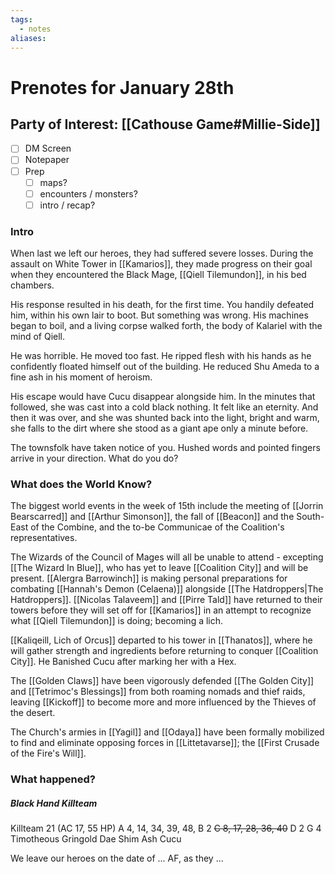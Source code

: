 ```yaml
---
tags:
  - notes
aliases:
---
```


# Prenotes for January 28th
## Party of Interest: [[Cathouse Game#Millie-Side]]
- [ ] DM Screen
- [ ] Notepaper
- [ ] Prep
	- [ ] maps?
	- [ ] encounters / monsters?
	- [ ] intro / recap?

### Intro

When last we left our heroes, they had suffered severe losses. During the assault on White Tower in [[Kamarios]], they made progress on their goal when they encountered the Black Mage, [[Qiell Tilemundon]], in his bed chambers. 

His response resulted in his death, for the first time. You handily defeated him, within his own lair to boot. But something was wrong. His machines began to boil, and a living corpse walked forth, the body of Kalariel with the mind of Qiell. 

He was horrible. He moved too fast. He ripped flesh with his hands as he confidently floated himself out of the building. He reduced Shu Ameda to a fine ash in his moment of heroism. 

His escape would have Cucu disappear alongside him. In the minutes that followed, she was cast into a cold black nothing. It felt like an eternity. And then it was over, and she was shunted back into the light, bright and warm, she falls to the dirt where she stood as a giant ape only a minute before.

The townsfolk have taken notice of you. Hushed words and pointed fingers arrive in your direction. What do you do?

### What does the World Know?
The biggest world events in the week of 15th include the meeting of [[Jorrin Bearscarred]] and [[Arthur Simonson]], the fall of [[Beacon]] and the South-East of the Combine, and the to-be Communicae of the Coalition's representatives.

The Wizards of the Council of Mages will all be unable to attend - excepting [[The Wizard In Blue]], who has yet to leave [[Coalition City]] and will be present. [[Alergra Barrowinch]] is making personal preparations for combating [[Hannah's Demon (Celaena)]] alongside [[The Hatdroppers|The Hatdroppers]]. [[Nicolas Talaveem]] and [[Pirre Tald]] have returned to their towers before they will set off for [[Kamarios]] in an attempt to recognize what [[Qiell Tilemundon]] is doing; becoming a lich.

[[Kaliqeill, Lich of Orcus]] departed to his tower in [[Thanatos]], where he will gather strength and ingredients before returning to conquer [[Coalition City]]. He Banished Cucu after marking her with a Hex.

The [[Golden Claws]] have been vigorously defended [[The Golden City]] and [[Tetrimoc's Blessings]] from both roaming nomads and thief raids, leaving [[Kickoff]] to become more and more influenced by the Thieves of the desert.

The Church's armies in [[Yagil]] and [[Odaya]] have been formally mobilized to find and eliminate opposing forces in [[Littetavarse]]; the [[First Crusade of the Fire's Will]].

### What happened?

##### Black Hand Killteam
Killteam 21 (AC 17, 55 HP)
A 4, 14, 34, 39, 48, 
B 2
~~C 8, 17, 28, 36, 40~~
D 2
G 4
Timotheous
Gringold
Dae Shim 
Ash 
Cucu 

We leave our heroes on the date of ... AF, as they ...